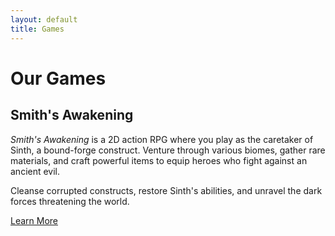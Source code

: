 ```yaml
---
layout: default
title: Games
---
```


# Our Games

## Smith's Awakening

*Smith's Awakening* is a 2D action RPG where you play as the caretaker of Sinth, a bound-forge construct. Venture through various biomes, gather rare materials, and craft powerful items to equip heroes who fight against an ancient evil.

Cleanse corrupted constructs, restore Sinth's abilities, and unravel the dark forces threatening the world.

[Learn More](https://example.com)
